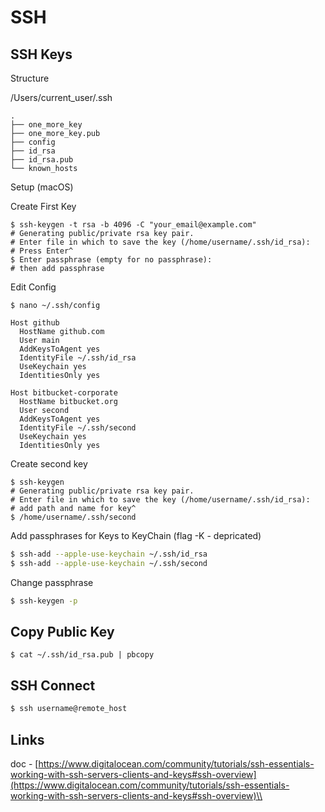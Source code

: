 # SSH

## SSH Keys

Structure

/Users/current\_user/.ssh

```
.
├── one_more_key
├── one_more_key.pub
├── config
├── id_rsa
├── id_rsa.pub
└── known_hosts
```

Setup (macOS)

Create First Key

```
$ ssh-keygen -t rsa -b 4096 -C "your_email@example.com"
# Generating public/private rsa key pair.
# Enter file in which to save the key (/home/username/.ssh/id_rsa):
# Press Enter^
$ Enter passphrase (empty for no passphrase):
# then add passphrase
```

Edit Config

```
$ nano ~/.ssh/config
```

```
Host github
  HostName github.com
  User main
  AddKeysToAgent yes
  IdentityFile ~/.ssh/id_rsa
  UseKeychain yes
  IdentitiesOnly yes
  
Host bitbucket-corporate
  HostName bitbucket.org
  User second
  AddKeysToAgent yes
  IdentityFile ~/.ssh/second
  UseKeychain yes
  IdentitiesOnly yes
```

Create second key

```
$ ssh-keygen
# Generating public/private rsa key pair.
# Enter file in which to save the key (/home/username/.ssh/id_rsa):
# add path and name for key^
$ /home/username/.ssh/second
```

Add passphrases for Keys to KeyChain (flag -K - depricated)

```bash
$ ssh-add --apple-use-keychain ~/.ssh/id_rsa
$ ssh-add --apple-use-keychain ~/.ssh/second
```

Change passphrase

```bash
$ ssh-keygen -p
```

## Copy Public Key

```
$ cat ~/.ssh/id_rsa.pub | pbcopy
```

## SSH Connect

```bash
$ ssh username@remote_host
```

## Links

doc - [https://www.digitalocean.com/community/tutorials/ssh-essentials-working-with-ssh-servers-clients-and-keys#ssh-overview](https://www.digitalocean.com/community/tutorials/ssh-essentials-working-with-ssh-servers-clients-and-keys#ssh-overview)\\
